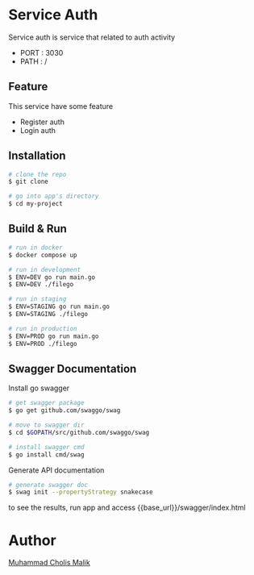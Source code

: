 # Service Auth
Service auth is service that related to auth activity   
- PORT : 3030
- PATH : /

## Feature 
This service have some feature
- Register auth
- Login auth 

## Installation
``` bash
# clone the repo
$ git clone 

# go into app's directory
$ cd my-project
```

## Build & Run
``` bash
# run in docker
$ docker compose up 

# run in development 
$ ENV=DEV go run main.go
$ ENV=DEV ./filego

# run in staging 
$ ENV=STAGING go run main.go
$ ENV=STAGING ./filego

# run in production 
$ ENV=PROD go run main.go
$ ENV=PROD ./filego
```

## Swagger Documentation
Install go swagger
``` bash
# get swagger package 
$ go get github.com/swaggo/swag

# move to swagger dir
$ cd $GOPATH/src/github.com/swaggo/swag

# install swagger cmd 
$ go install cmd/swag
```

Generate API documentation
``` bash
# generate swagger doc
$ swag init --propertyStrategy snakecase
```
to see the results, run app and access {{base_url}}/swagger/index.html

# Author
[Muhammad Cholis Malik](https://www.linkedin.com/in/mcholismalik/)